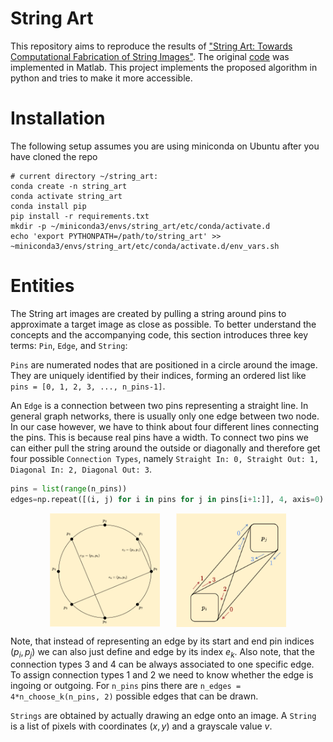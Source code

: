 # String Art
This repository aims to reproduce the results of ["String Art: Towards Computational Fabrication of String Images"](https://www.geometrie.tuwien.ac.at/geom/ig/publications/stringart/stringart.pdf). The original [code](https://github.com/Exception1984/StringArt) was implemented in Matlab. This project implements the proposed algorithm in python and tries to make it more accessible. 

# Installation
The following setup assumes you are using miniconda on Ubuntu after you have cloned the repo
```
# current directory ~/string_art: 
conda create -n string_art
conda activate string_art
conda install pip
pip install -r requirements.txt
mkdir -p ~/miniconda3/envs/string_art/etc/conda/activate.d
echo 'export PYTHONPATH=/path/to/string_art' >> ~miniconda3/envs/string_art/etc/conda/activate.d/env_vars.sh
```

# Entities
The String art images are created by pulling a string around pins to approximate a target image as close as possible. To better understand the concepts and the accompanying code, this section introduces three key terms: `Pin`, `Edge`, and `String`:

`Pins` are numerated nodes that are positioned in a circle around the image. They are uniquely identified by their indices, forming an ordered list like `pins = [0, 1, 2, 3, ..., n_pins-1]`.

An `Edge` is a connection between two pins representing a straight line. In general graph networks, there is usually only one edge between two node. In our case however, we have to think about four different lines connecting the pins. This is because real pins have a width. To connect two pins we can either pull the string around the outside or diagonally and therefore get four possible `Connection Types`, namely `Straight In: 0, Straight Out: 1, Diagonal In: 2, Diagonal Out: 3`.
```python
pins = list(range(n_pins))
edges=np.repeat([(i, j) for i in pins for j in pins[i+1:]], 4, axis=0)
```
<div style="display: flex; justify-content: center; gap: 5%; margin-bottom: 10px">
  <img src="docs/pin_and_edge_visualization.png" alt="Pin and Edge Visualization" width="35%">
  <img src="docs/connection_types.png" alt="Connection Types" width="35%">
</div>

Note, that instead of representing an edge by its start and end pin indices $(p_i, p_j)$ we can also just define and edge by its index $e_k$. Also note, that the connection types $3$ and $4$ can be always associated to one specific edge. To assign connection types $1$ and $2$ we need to know whether the edge is ingoing or outgoing. For `n_pins` pins there are `n_edges = 4*n_choose_k(n_pins, 2)` possible edges that can be drawn. 

`Strings` are obtained by actually drawing an edge onto an image. A `String` is a list of pixels with coordinates $(x,y)$ and a grayscale value $v$.
